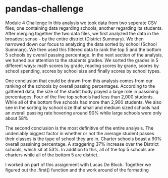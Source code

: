 # pandas-challenge
Module 4 Challenge
In this analysis we took data from two seperate CSV files; one containing data regarding schools, another regarding its students. After merging together the two data files, we first analyzed the data in the broadest sense - by the entire district (District Summary). We then narrowed down our focus to analyzing the data sorted by school (School Summary). We then used this filtered data to rank the top 5 and the bottom 5 schools by overall passing percentage. In the next section of the analysis, we turned our attention to the students grades. We sorted the grades in 5 different ways: math scores by grade, reading scores by grade, scores by school spending, scores by school size and finally scores by school types. 

One conclusion that could be drawn from this analysis comes from our ranking of the schools by overall passing percentages. According to the gathered data, the size of the studnt body played a large role in passining percentages. Four of the five top schools had less than 2,000 students. While all of the bottom five schools had more than 2,900 students. We also see in the sorting by school size that small and medium sized schools had an overall passing rate hovering around 90% while large schools were only about 58%

The second conclusion is the most definitive of the entire analysis. The undeniably biggest factor in whether or not the average student passes their classes is the type of school they are in. Charter schools boast a 90% overall passining percentage. A staggering 37% increase over the District schools, which sit at 53%. In addition to this, all of the top 5 schools are charters while all of the bottom 5 are district.

I worked on part of this assignment with Lucas De Block. Together we figured out the .first() function and the work around of the formatting
